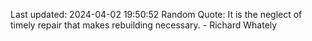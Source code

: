 Last updated: 2024-04-02 19:50:52
Random Quote: It is the neglect of timely repair that makes rebuilding necessary. - Richard Whately